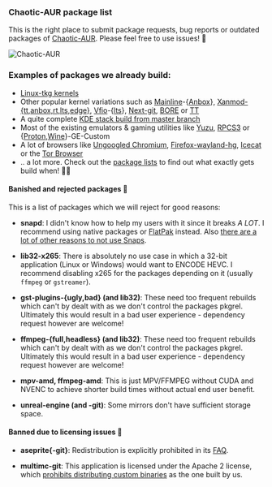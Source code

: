 ### Chaotic-AUR package list

This is the right place to submit package requests, bug reports or outdated packages of [Chaotic-AUR](https://aur.chaotic.cx). Please feel free to use issues! 📜

![Chaotic-AUR](https://avatars.githubusercontent.com/u/66071775?s=400&u=99bc0536e7e77fe3e58839996600848f2d930ed5&v=4)

### Examples of packages we already build:

- [Linux-tkg kernels](https://github.com/Frogging-Family/linux-tkg)
- Other popular kernel variations such as [Mainline](https://aur.archlinux.org/packages/linux-mainline)-{[Anbox](https://aur.archlinux.org/packages/linux-mainline-anbox)}, [Xanmod-{tt,anbox,rt,lts,edge}](https://aur.archlinux.org/packages?O=0&SeB=nd&K=xanmod), [Vfio](https://aur.archlinux.org/packages/linux-vfio)-{[lts](https://aur.archlinux.org/packages/linux-vfio-lts)}, [Next-git](https://aur.archlinux.org/packages/linux-next-git), [BORE](https://aur.archlinux.org/packages/linux-bore) or [TT](https://aur.archlinux.org/packages/linux-tt)
- A quite complete [KDE stack build from master branch](https://invent.kde.org/explore/groups?sort=name_asc) 
- Most of the existing emulators & gaming utilities like [Yuzu](https://yuzu-emu.org/), [RPCS3](https://github.com/RPCS3/rpcs3) or {[Proton](https://github.com/GloriousEggroll/proton-ge-custom),[Wine](https://github.com/GloriousEggroll/wine-ge-custom)}-GE-Custom
- A lot of browsers like [Ungoogled Chromium](https://github.com/Eloston/ungoogled-chromium), [Firefox-wayland-hg](https://aur.archlinux.org/packages/firefox-wayland-hg), [Icecat](http://www.gnu.org/software/gnuzilla/) or the [Tor Browser](https://www.torproject.org/projects/torbrowser.html)
- .. a lot more. Check out the [package lists](https://github.com/chaotic-aur/packages/find/main) to find out what exactly gets build when! 🕵️‍♀️

#### Banished and rejected packages 📑

This is a list of packages which we will reject for good reasons:

- **snapd**: I didn't know how to help my users with it since it breaks *A LOT*. 	I recommend using native packages or [FlatPak](https://wiki.archlinux.org/title/Flatpak) instead. Also [there are a lot of other reasons to not use Snaps](https://old.reddit.com/r/linuxmemes/comments/ppyz0g/damn_you_ubuntu/hd7jg1p/).

- **lib32-x265**:	There is absolutely no use case in which a 32-bit application (Linux or Windows) would want to ENCODE HEVC. I recommend disabling x265 for the packages depending on it (usually `ffmpeg` or `gstreamer`).

- **gst-plugins-{ugly,bad} (and lib32)**: These need too frequent rebuilds which can't by dealt with as we don't control the packages pkgrel. Ultimately this would result in a bad user experience - dependency request however are welcome!

- **ffmpeg-{full,headless} (and lib32)**:  These need too frequent rebuilds which can't by dealt with as we don't control the packages pkgrel. Ultimately this would result in a bad user experience - dependency request however are welcome!

- **mpv-amd, ffmpeg-amd**: This is just MPV/FFMPEG without CUDA and NVENC to achieve shorter build times without actual end user benefit.

- **unreal-engine (and -git)**: Some mirrors don't have sufficient storage space.



#### Banned due to licensing issues 🛑

- **aseprite{-git}**: Redistribution is explicitly prohibited in its [FAQ](https://www.aseprite.org/faq/#can-i-redistribute-aseprite).

- **multimc-git**: This application is licensed under the Apache 2 license, which [prohibits distributing custom binaries](https://multimc.org/#Branding) as the one built by us.
